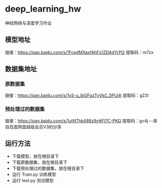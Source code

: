 # deep_learning_hw
神经网络与深度学习作业

## 模型地址
链接：https://pan.baidu.com/s/1FcedMXaxfAhFs1ZDAdYrPQ 
提取码：m7zx 

## 数据集地址
### 原数据集
链接：https://pan.baidu.com/s/1yS-u_IbGFgzTyVkC_5PUiA 
提取码：g22t 
### 预处理过的数据集
链接：https://pan.baidu.com/s/1utNThk488z9yttFI7C-PKQ 
提取码：gv4j 
--来自百度网盘超级会员V3的分享

## 运行方法
- 下载模型，放在根目录下
- 下载原数据集，放在根目录下
- 下载预处理过的数据集，放在根目录下
- 运行 Train.py 训练模型
- 运行 test.py 测试模型
